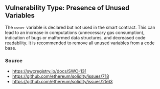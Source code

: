 

## Vulnerability Type: Presence of Unused Variables

The `owner` variable is declared but not used in the smart contract. This can lead to an increase in computations (unnecessary gas consumption), indication of bugs or malformed data structures, and decreased code readability. It is recommended to remove all unused variables from a code base.

### Source

- https://swcregistry.io/docs/SWC-131
- https://github.com/ethereum/solidity/issues/718
- https://github.com/ethereum/solidity/issues/2563